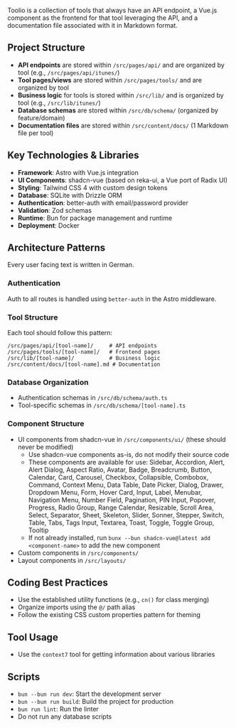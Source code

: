 Toolio is a collection of tools that always have an API endpoint, a Vue.js component as the frontend for that tool leveraging the API, and a documentation file associated with it in Markdown format.

## Project Structure

- **API endpoints** are stored within `/src/pages/api/` and are organized by tool (e.g., `/src/pages/api/itunes/`)
- **Tool pages/views** are stored within `/src/pages/tools/` and are organized by tool
- **Business logic** for tools is stored within `/src/lib/` and is organized by tool (e.g., `/src/lib/itunes/`)
- **Database schemas** are stored within `/src/db/schema/` (organized by feature/domain)
- **Documentation files** are stored within `/src/content/docs/` (1 Markdown file per tool)

## Key Technologies & Libraries

- **Framework**: Astro with Vue.js integration
- **UI Components**: shadcn-vue (based on reka-ui, a Vue port of Radix UI)
- **Styling**: Tailwind CSS 4 with custom design tokens
- **Database**: SQLite with Drizzle ORM
- **Authentication**: better-auth with email/password provider
- **Validation**: Zod schemas
- **Runtime**: Bun for package management and runtime
- **Deployment**: Docker

## Architecture Patterns

Every user facing text is written in German.

### Authentication

Auth to all routes is handled using `better-auth` in the Astro middleware.

### Tool Structure

Each tool should follow this pattern:

```
/src/pages/api/[tool-name]/     # API endpoints
/src/pages/tools/[tool-name]/   # Frontend pages
/src/lib/[tool-name]/           # Business logic
/src/content/docs/[tool-name].md # Documentation
```

### Database Organization

- Authentication schemas in `/src/db/schema/auth.ts`
- Tool-specific schemas in `/src/db/schema/[tool-name].ts`

### Component Structure

- UI components from shadcn-vue in `/src/components/ui/` (these should never be modified)
  - Use shadcn-vue components as-is, do not modify their source code
  - These components are available for use: Sidebar, Accordion, Alert, Alert Dialog, Aspect Ratio, Avatar, Badge, Breadcrumb, Button, Calendar, Card, Carousel, Checkbox, Collapsible, Combobox, Command, Context Menu, Data Table, Date Picker, Dialog, Drawer, Dropdown Menu, Form, Hover Card, Input, Label, Menubar, Navigation Menu, Number Field, Pagination, PIN Input, Popover, Progress, Radio Group, Range Calendar, Resizable, Scroll Area, Select, Separator, Sheet, Skeleton, Slider, Sonner, Stepper, Switch, Table, Tabs, Tags Input, Textarea, Toast, Toggle, Toggle Group, Tooltip
  - If not already installed, run `bunx --bun shadcn-vue@latest add <component-name>` to add the new component
- Custom components in `/src/components/`
- Layout components in `/src/layouts/`

## Coding Best Practices

- Use the established utility functions (e.g., `cn()` for class merging)
- Organize imports using the `@/` path alias
- Follow the existing CSS custom properties pattern for theming

## Tool Usage

- Use the `context7` tool for getting information about various libraries

## Scripts

- `bun --bun run dev`: Start the development server
- `bun --bun run build`: Build the project for production
- `bun run lint`: Run the linter
- Do not run any database scripts
